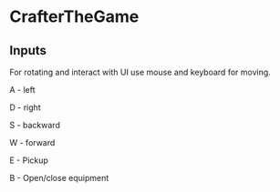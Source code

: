 # CrafterTheGame

## Inputs

For rotating and interact with UI use mouse and keyboard for moving.

A - left

D - right

S - backward

W - forward

E - Pickup

B - Open/close equipment

